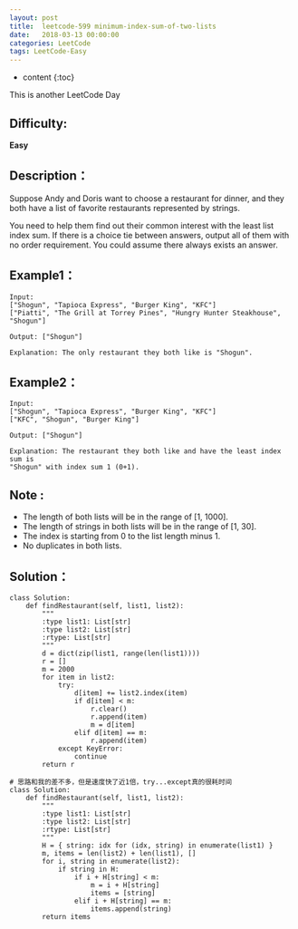 ```yaml
---
layout: post
title:  leetcode-599 minimum-index-sum-of-two-lists
date:   2018-03-13 00:00:00
categories: LeetCode
tags: LeetCode-Easy
---
```


* content
{:toc}

This is another LeetCode Day

## Difficulty:

**Easy**

## Description：

Suppose Andy and Doris want to choose a restaurant for dinner, 
and they both have a list of favorite restaurants represented by strings.

You need to help them find out their common interest with the least list 
index sum. If there is a choice tie between answers, output all of them 
with no order requirement. You could assume there always exists an answer.

## Example1：

```
Input:
["Shogun", "Tapioca Express", "Burger King", "KFC"]
["Piatti", "The Grill at Torrey Pines", "Hungry Hunter Steakhouse", "Shogun"]

Output: ["Shogun"]

Explanation: The only restaurant they both like is "Shogun".
```

## Example2：

```
Input:
["Shogun", "Tapioca Express", "Burger King", "KFC"]
["KFC", "Shogun", "Burger King"]

Output: ["Shogun"]

Explanation: The restaurant they both like and have the least index sum is 
"Shogun" with index sum 1 (0+1).
```

## Note :

- The length of both lists will be in the range of [1, 1000].
- The length of strings in both lists will be in the range of [1, 30].
- The index is starting from 0 to the list length minus 1.
- No duplicates in both lists.

## Solution：

```
class Solution:
    def findRestaurant(self, list1, list2):
        """
        :type list1: List[str]
        :type list2: List[str]
        :rtype: List[str]
        """
        d = dict(zip(list1, range(len(list1))))
        r = []
        m = 2000
        for item in list2:
            try:
                d[item] += list2.index(item)
                if d[item] < m:
                    r.clear()
                    r.append(item)
                    m = d[item]
                elif d[item] == m:
                    r.append(item)
            except KeyError:
                continue
        return r
        
# 思路和我的差不多，但是速度快了近1倍，try...except真的很耗时间
class Solution:
    def findRestaurant(self, list1, list2):
        """
        :type list1: List[str]
        :type list2: List[str]
        :rtype: List[str]
        """
        H = { string: idx for (idx, string) in enumerate(list1) }
        m, items = len(list2) + len(list1), []
        for i, string in enumerate(list2):
            if string in H:
                if i + H[string] < m:
                    m = i + H[string]
                    items = [string]
                elif i + H[string] == m:
                    items.append(string)
        return items
```